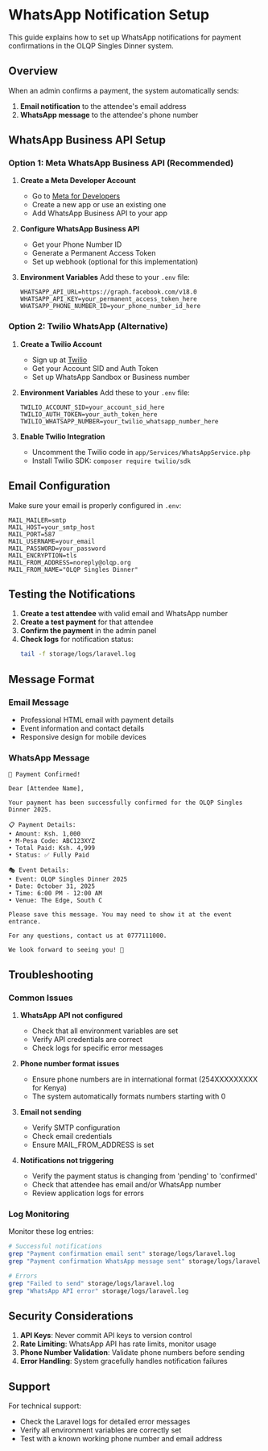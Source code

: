 # WhatsApp Notification Setup

This guide explains how to set up WhatsApp notifications for payment confirmations in the OLQP Singles Dinner system.

## Overview

When an admin confirms a payment, the system automatically sends:
1. **Email notification** to the attendee's email address
2. **WhatsApp message** to the attendee's phone number

## WhatsApp Business API Setup

### Option 1: Meta WhatsApp Business API (Recommended)

1. **Create a Meta Developer Account**
   - Go to [Meta for Developers](https://developers.facebook.com/)
   - Create a new app or use an existing one
   - Add WhatsApp Business API to your app

2. **Configure WhatsApp Business API**
   - Get your Phone Number ID
   - Generate a Permanent Access Token
   - Set up webhook (optional for this implementation)

3. **Environment Variables**
   Add these to your `.env` file:
   ```env
   WHATSAPP_API_URL=https://graph.facebook.com/v18.0
   WHATSAPP_API_KEY=your_permanent_access_token_here
   WHATSAPP_PHONE_NUMBER_ID=your_phone_number_id_here
   ```

### Option 2: Twilio WhatsApp (Alternative)

1. **Create a Twilio Account**
   - Sign up at [Twilio](https://www.twilio.com/)
   - Get your Account SID and Auth Token
   - Set up WhatsApp Sandbox or Business number

2. **Environment Variables**
   Add these to your `.env` file:
   ```env
   TWILIO_ACCOUNT_SID=your_account_sid_here
   TWILIO_AUTH_TOKEN=your_auth_token_here
   TWILIO_WHATSAPP_NUMBER=your_twilio_whatsapp_number_here
   ```

3. **Enable Twilio Integration**
   - Uncomment the Twilio code in `app/Services/WhatsAppService.php`
   - Install Twilio SDK: `composer require twilio/sdk`

## Email Configuration

Make sure your email is properly configured in `.env`:
```env
MAIL_MAILER=smtp
MAIL_HOST=your_smtp_host
MAIL_PORT=587
MAIL_USERNAME=your_email
MAIL_PASSWORD=your_password
MAIL_ENCRYPTION=tls
MAIL_FROM_ADDRESS=noreply@olqp.org
MAIL_FROM_NAME="OLQP Singles Dinner"
```

## Testing the Notifications

1. **Create a test attendee** with valid email and WhatsApp number
2. **Create a test payment** for that attendee
3. **Confirm the payment** in the admin panel
4. **Check logs** for notification status:
   ```bash
   tail -f storage/logs/laravel.log
   ```

## Message Format

### Email Message
- Professional HTML email with payment details
- Event information and contact details
- Responsive design for mobile devices

### WhatsApp Message
```
🎉 Payment Confirmed!

Dear [Attendee Name],

Your payment has been successfully confirmed for the OLQP Singles Dinner 2025.

📋 Payment Details:
• Amount: Ksh. 1,000
• M-Pesa Code: ABC123XYZ
• Total Paid: Ksh. 4,999
• Status: ✅ Fully Paid

🎭 Event Details:
• Event: OLQP Singles Dinner 2025
• Date: October 31, 2025
• Time: 6:00 PM - 12:00 AM
• Venue: The Edge, South C

Please save this message. You may need to show it at the event entrance.

For any questions, contact us at 0777111000.

We look forward to seeing you! 🎊
```

## Troubleshooting

### Common Issues

1. **WhatsApp API not configured**
   - Check that all environment variables are set
   - Verify API credentials are correct
   - Check logs for specific error messages

2. **Phone number format issues**
   - Ensure phone numbers are in international format (254XXXXXXXXX for Kenya)
   - The system automatically formats numbers starting with 0

3. **Email not sending**
   - Verify SMTP configuration
   - Check email credentials
   - Ensure MAIL_FROM_ADDRESS is set

4. **Notifications not triggering**
   - Verify the payment status is changing from 'pending' to 'confirmed'
   - Check that attendee has email and/or WhatsApp number
   - Review application logs for errors

### Log Monitoring

Monitor these log entries:
```bash
# Successful notifications
grep "Payment confirmation email sent" storage/logs/laravel.log
grep "Payment confirmation WhatsApp message sent" storage/logs/laravel.log

# Errors
grep "Failed to send" storage/logs/laravel.log
grep "WhatsApp API error" storage/logs/laravel.log
```

## Security Considerations

1. **API Keys**: Never commit API keys to version control
2. **Rate Limiting**: WhatsApp API has rate limits, monitor usage
3. **Phone Number Validation**: Validate phone numbers before sending
4. **Error Handling**: System gracefully handles notification failures

## Support

For technical support:
- Check the Laravel logs for detailed error messages
- Verify all environment variables are correctly set
- Test with a known working phone number and email address
